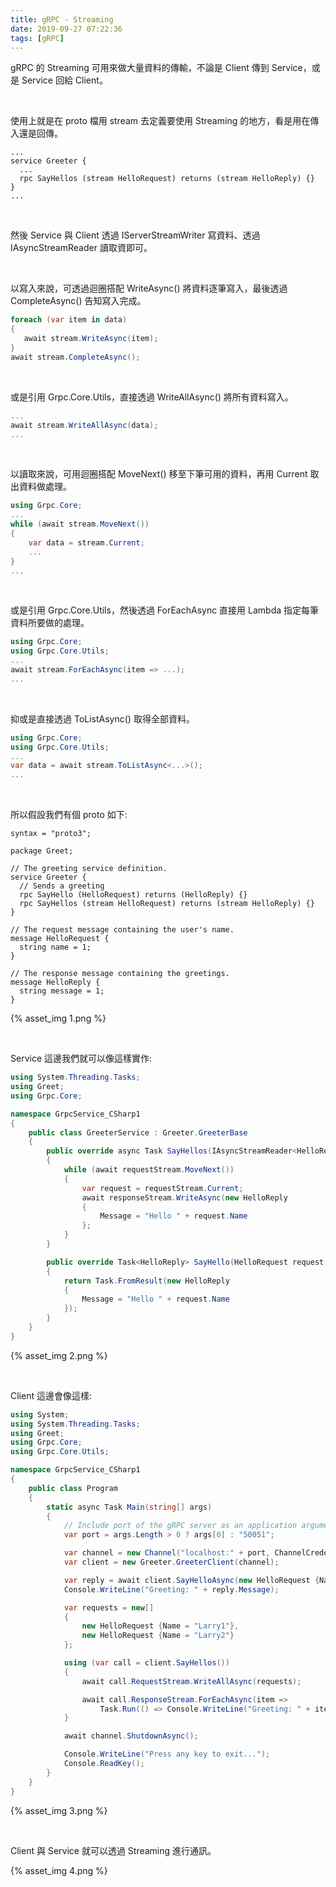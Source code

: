 ```yaml
---
title: gRPC - Streaming
date: 2019-09-27 07:22:36
tags: [gRPC]
---
```


gRPC 的 Streaming 可用來做大量資料的傳輸，不論是 Client 傳到 Service，或是 Service 回給 Client。  

<!-- More -->

</br>


使用上就是在 proto 檔用 stream 去定義要使用 Streaming 的地方，看是用在傳入還是回傳。  

```
...
service Greeter {
  ...
  rpc SayHellos (stream HelloRequest) returns (stream HelloReply) {}
}
...
```

</br>


然後 Service 與 Client 透過 IServerStreamWriter 寫資料、透過 IAsyncStreamReader 讀取資即可。  

</br>

以寫入來說，可透過迴圈搭配 WriteAsync() 將資料逐筆寫入，最後透過 CompleteAsync() 告知寫入完成。  

 ```c#
foreach (var item in data)                 
{
    await stream.WriteAsync(item);
}                                          
await stream.CompleteAsync();             
```

</br>


或是引用 Grpc.Core.Utils，直接透過 WriteAllAsync() 將所有資料寫入。  

```c#
...
await stream.WriteAllAsync(data);
...
```

</br>


以讀取來說，可用迴圈搭配 MoveNext() 移至下筆可用的資料，再用 Current 取出資料做處理。

```c#
using Grpc.Core;
...
while (await stream.MoveNext())      
{                                
    var data = stream.Current; 
    ...
}
...
```

</br>


或是引用 Grpc.Core.Utils，然後透過 ForEachAsync 直接用 Lambda 指定每筆資料所要做的處理。

```c#
using Grpc.Core;                            
using Grpc.Core.Utils;
...
await stream.ForEachAsync(item => ...);
...
```

</br>


抑或是直接透過 ToListAsync() 取得全部資料。

```c#
using Grpc.Core;                           
using Grpc.Core.Utils;
...
var data = await stream.ToListAsync<...>();
...
```

</br>


所以假設我們有個 proto 如下:  

```
syntax = "proto3";

package Greet;

// The greeting service definition.
service Greeter {
  // Sends a greeting
  rpc SayHello (HelloRequest) returns (HelloReply) {}
  rpc SayHellos (stream HelloRequest) returns (stream HelloReply) {}
}

// The request message containing the user's name.
message HelloRequest {
  string name = 1;
}

// The response message containing the greetings.
message HelloReply {
  string message = 1;
}
```

{% asset_img 1.png %}

</br>


Service 這邊我們就可以像這樣實作:  

```c#
using System.Threading.Tasks;
using Greet;
using Grpc.Core;

namespace GrpcService_CSharp1
{
    public class GreeterService : Greeter.GreeterBase
    {
        public override async Task SayHellos(IAsyncStreamReader<HelloRequest> requestStream, IServerStreamWriter<HelloReply> responseStream, ServerCallContext context)
        {
            while (await requestStream.MoveNext())
            {
                var request = requestStream.Current;
                await responseStream.WriteAsync(new HelloReply
                {
                    Message = "Hello " + request.Name
                };
            }
        }

        public override Task<HelloReply> SayHello(HelloRequest request, ServerCallContext context)
        {
            return Task.FromResult(new HelloReply
            {
                Message = "Hello " + request.Name
            });
        }
    }
}
```

{% asset_img 2.png %}

</br>


Client 這邊會像這樣:  

```c#
using System;
using System.Threading.Tasks;
using Greet;
using Grpc.Core;
using Grpc.Core.Utils;

namespace GrpcService_CSharp1
{
    public class Program
    {
        static async Task Main(string[] args)
        {
            // Include port of the gRPC server as an application argument
            var port = args.Length > 0 ? args[0] : "50051";

            var channel = new Channel("localhost:" + port, ChannelCredentials.Insecure);
            var client = new Greeter.GreeterClient(channel);

            var reply = await client.SayHelloAsync(new HelloRequest {Name = "GreeterClient"});
            Console.WriteLine("Greeting: " + reply.Message);

            var requests = new[]
            {
                new HelloRequest {Name = "Larry1"},
                new HelloRequest {Name = "Larry2"}
            };

            using (var call = client.SayHellos())
            {
                await call.RequestStream.WriteAllAsync(requests);

                await call.ResponseStream.ForEachAsync(item =>
                    Task.Run(() => Console.WriteLine("Greeting: " + item.Message)));
            }

            await channel.ShutdownAsync();

            Console.WriteLine("Press any key to exit...");
            Console.ReadKey();
        }
    }
}
```

{% asset_img 3.png %}

</br>


Client 與 Service 就可以透過 Streaming 進行通訊。  

{% asset_img 4.png %}
